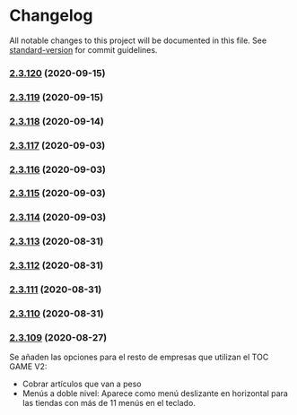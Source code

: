 # Changelog

All notable changes to this project will be documented in this file. See [standard-version](https://github.com/conventional-changelog/standard-version) for commit guidelines.

### [2.3.120](https://github.com/dobleamarilla/tocGameV2/compare/v2.3.119...v2.3.120) (2020-09-15)

### [2.3.119](https://github.com/dobleamarilla/tocGameV2/compare/v2.3.101...v2.3.119) (2020-09-15)

### [2.3.118](https://github.com/dobleamarilla/tocGameV2/compare/v2.3.117...v2.3.118) (2020-09-14)

### [2.3.117](https://github.com/dobleamarilla/tocGameV2/compare/v2.3.116...v2.3.117) (2020-09-03)

### [2.3.116](https://github.com/dobleamarilla/tocGameV2/compare/v2.3.115...v2.3.116) (2020-09-03)

### [2.3.115](https://github.com/dobleamarilla/tocGameV2/compare/v2.3.114...v2.3.115) (2020-09-03)

### [2.3.114](https://github.com/dobleamarilla/tocGameV2/compare/v2.3.113...v2.3.114) (2020-09-03)

### [2.3.113](https://github.com/dobleamarilla/tocGameV2/compare/v2.3.112...v2.3.113) (2020-08-31)

### [2.3.112](https://github.com/dobleamarilla/tocGameV2/compare/v2.3.111...v2.3.112) (2020-08-31)

### [2.3.111](https://github.com/dobleamarilla/tocGameV2/compare/v2.3.110...v2.3.111) (2020-08-31)

### [2.3.110](https://github.com/dobleamarilla/tocGameV2/compare/v2.3.109...v2.3.110) (2020-08-31)

### [2.3.109](https://github.com/dobleamarilla/tocGameV2/compare/v2.3.108...v2.3.109) (2020-08-27)

Se añaden las opciones para el resto de empresas que utilizan el TOC GAME V2:
- Cobrar artículos que van a peso
- Menús a doble nivel: Aparece como menú deslizante en horizontal para las tiendas con más de 11 menús en el teclado.